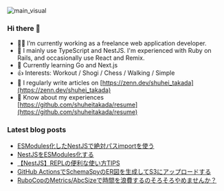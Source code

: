 ![main_visual](https://github.com/shuheitakada/shuheitakada/assets/50521935/42899799-91da-4c46-b47a-7939052e79e6)

### Hi there 👋

- 👨‍💻 I’m currently working as a freelance web application developer.
- 🍓 I mainly use TypeScript and NestJS. I'm experienced with Ruby on Rails, and occasionally use React and Remix.
- 🌱 Currently learning Go and Next.js
- 👍 Interests: Workout / Shogi / Chess / Walking / Simple
- 📝 I regularly write articles on [https://zenn.dev/shuhei_takada](https://zenn.dev/shuhei_takada)
- 📄 Know about my experiences [https://github.com/shuheitakada/resume](https://github.com/shuheitakada/resume)

### Latest blog posts
<!-- BLOG-POST-LIST:START -->
- [ESModules化したNestJSで絶対パスimportを使う](https://zenn.dev/shuhei_takada/articles/0cffaa01ffeea6)
- [NestJSをESModules化する](https://zenn.dev/shuhei_takada/articles/a7531731a7cf04)
- [【NestJS】REPLの便利な使い方TIPS](https://zenn.dev/shuhei_takada/articles/052a10de2e8a8d)
- [GitHub ActionsでSchemaSpyのER図を生成してS3にアップロードする](https://zenn.dev/shuhei_takada/articles/ecb030e6529fee)
- [RuboCopのMetrics/AbcSizeで時間を浪費するのそろそろやめませんか？](https://zenn.dev/shuhei_takada/articles/2a516d08aa035b)
<!-- BLOG-POST-LIST:END -->
